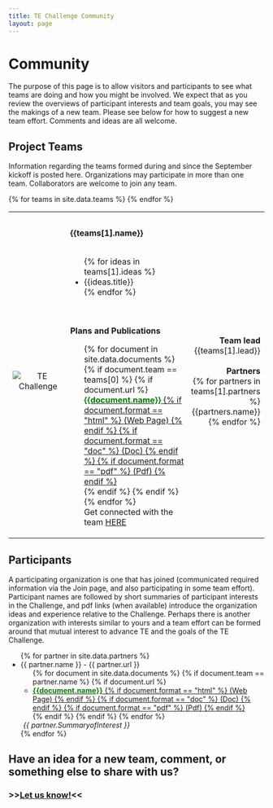 ```yaml
---
title: TE Challenge Community
layout: page
---
```

# Community
The purpose of this page is to allow visitors and participants to see what teams are doing and how you might be involved. We expect that as you review the overviews of participant interests and team goals, you may see the makings of a new team. Please see below for how to suggest a new team effort. Comments and ideas are all welcome. 

## Project Teams
Information regarding the teams formed during and since the September kickoff is posted here. Organizations may participate in more than one team. Collaborators are welcome to join any team.  
 
<table id="teams" style="width:100%">
	{% for teams in site.data.teams %}
	<tr><td colspan="3"><br/></td></tr>
	<tr>
		<td class="team" style="width:25%;text-align:center;">
			<img class="logo" src="{{ site.baseurl }}/{{ teams[1].imageUrl }}" alt="TE Challenge">
		</td>
		<td class="desc,team" style="width:50%;padding:5px;vertical-align:top;">
			<b>{{teams[1].name}}</b>
			<br/><br/>
			<ul>
			{% for ideas in teams[1].ideas %}
				<li>{{ideas.title}}</li>
			{% endfor %}
			</ul>
			<br/><br/>
			<b>Plans and Publications</b>
			<ul style="list-style-type: none;">
				{% for document in site.data.documents %}
					{% if document.team == teams[0] %}
						{% if document.url %}
						<li>
							<a href="{{document.url}}"><span style="font-weight:bold;color:green;">{{document.name}}</span>
							{% if document.format == "html" %} (Web Page) {% endif %}
							{% if document.format == "doc" %} (Doc) {% endif %}
							{% if document.format == "pdf" %} (Pdf) {% endif %}
							</a>
						</li>
						{% endif %}
					{% endif %}
				{% endfor %}
				<li>Get connected with the team <a href="{{teams[1].url}}">HERE</a></li>
			</ul>
		</td> 
		<td class="team" style="width:25%;text-align:right;">
			<b>Team lead</b>
			<br/>
			{{teams[1].lead}}
			<br/><br/>
			<b>Partners</b>
			<br/>
			{% for partners in teams[1].partners %}
				{{partners.name}}<br/>
			{% endfor %}
			<br/>
		</td>
	</tr>
	{% endfor %}
</table>

## Participants
A participating organization is one that has joined (communicated required information via the Join page, and also participating in some team effort). Participant names are followed by short summaries of participant interests in the Challenge, and pdf links (when available) introduce the organization ideas and experience relative to the Challenge. Perhaps there is another organization with interests similar to yours and a team effort can be formed around that mutual interest to advance TE and the goals of the TE Challenge. 

<ul>
	{% for partner in site.data.partners %}
    <li> {{ partner.name }} - {{ partner.url }}
		<ul>
		{% for document in site.data.documents %}
			{% if document.team == partner.name %}
				{% if document.url %}
				<li>
					<a href="{{document.url}}"><span style="font-weight:bold;color:green;">{{document.name}}</span>
					{% if document.format == "html" %} (Web Page) {% endif %}
					{% if document.format == "doc" %} (Doc) {% endif %}
					{% if document.format == "pdf" %} (Pdf) {% endif %}
					</a>
				</li>
				{% endif %}
			{% endif %}
		{% endfor %}
		</ul>
		<em style="padding:5px;">{{ partner.SummaryofInterest }}</em>
	</li>
	{% endfor %}
</ul>

## Have an idea for a new team, comment, or something else to share with us?

### >><a href="mailto:TEChallenge-info@nist.gov ?subject=TEChallenge--Ideas and comments &body=Hi,%0A%0A(Please send us your ideas and comments and new team suggestions. If you want to join an existing team, then click on the info for that team to get connected, and also go to the Join page to register for the Challenge.) %0A%0AThanks,%0AYour name%0AYour phone%0AYour organization" >Let us know!</a><<
